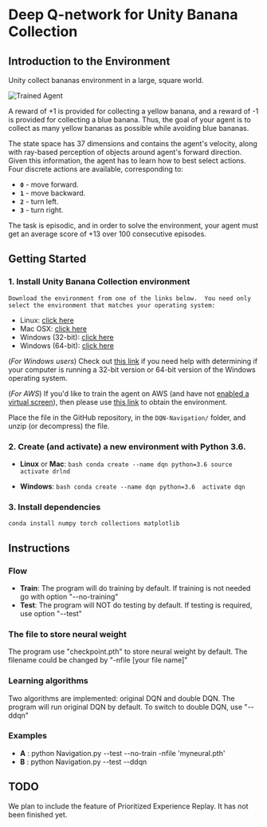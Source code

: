 [//]: # (Image References)

[image1]: https://user-images.githubusercontent.com/10624937/42135619-d90f2f28-7d12-11e8-8823-82b970a54d7e.gif "Trained Agent"

# Deep Q-network for Unity Banana Collection

## Introduction to the Environment

Unity collect bananas environment in a large, square world.  

![Trained Agent][image1]

A reward of +1 is provided for collecting a yellow banana, and a reward of -1 is provided for collecting a blue banana.  Thus, the goal of your agent is to collect as many yellow bananas as possible while avoiding blue bananas.  

The state space has 37 dimensions and contains the agent's velocity, along with ray-based perception of objects around agent's forward direction.  Given this information, the agent has to learn how to best select actions.  Four discrete actions are available, corresponding to:
- **`0`** - move forward.
- **`1`** - move backward.
- **`2`** - turn left.
- **`3`** - turn right.

The task is episodic, and in order to solve the environment, your agent must get an average score of +13 over 100 consecutive episodes.

## Getting Started

### 1. Install Unity Banana Collection environment 
    Download the environment from one of the links below.  You need only select the environment that matches your operating system:
   - Linux: [click here](https://s3-us-west-1.amazonaws.com/udacity-drlnd/P1/Banana/Banana_Linux.zip)
   - Mac OSX: [click here](https://s3-us-west-1.amazonaws.com/udacity-drlnd/P1/Banana/Banana.app.zip)
   - Windows (32-bit): [click here](https://s3-us-west-1.amazonaws.com/udacity-drlnd/P1/Banana/Banana_Windows_x86.zip)
   - Windows (64-bit): [click here](https://s3-us-west-1.amazonaws.com/udacity-drlnd/P1/Banana/Banana_Windows_x86_64.zip)
    
   (_For Windows users_) Check out [this link](https://support.microsoft.com/en-us/help/827218/how-to-determine-whether-a-computer-is-running-a-32-bit-version-or-64) if you need help with determining if your computer is running a 32-bit version or 64-bit version of the Windows operating system.

   (_For AWS_) If you'd like to train the agent on AWS (and have not [enabled a virtual screen](https://github.com/Unity-Technologies/ml-agents/blob/master/docs/Training-on-Amazon-Web-Service.md)), then please use [this link](https://s3-us-west-1.amazonaws.com/udacity-drlnd/P1/Banana/Banana_Linux_NoVis.zip) to obtain the environment.

   Place the file in the GitHub repository, in the `DQN-Navigation/` folder, and unzip (or decompress) the file. 

### 2. Create (and activate) a new environment with Python 3.6.
   - __Linux__ or __Mac__: 
	```bash
	conda create --name dqn python=3.6
	source activate drlnd
	```
	
   - __Windows__: 
	```bash
	conda create --name dqn python=3.6 
	activate dqn
	```

### 3. Install dependencies 
    conda install numpy torch collections matplotlib

## Instructions

### Flow
   - __Train__: The program will do training by default. If training is not needed go with option "--no-training"
   - __Test__:  The program will NOT do testing by default. If testing is required, use option "--test"
   
### The file to store neural weight 
   The program use "checkpoint.pth" to store neural weight by default. The filename could be changed by "-nfile [your file name]"

### Learning algorithms
   Two algorithms are implemented: original DQN and double DQN. The program will run original DQN by default. To switch to double DQN, use "--ddqn"
   
### Examples
   - __A__ : python Navigation.py --test --no-train -nfile 'myneural.pth'
   - __B__ : python Navigation.py --test --ddqn
 

## TODO
We plan to include the feature of Prioritized Experience Replay. It has not been finished yet.
 
